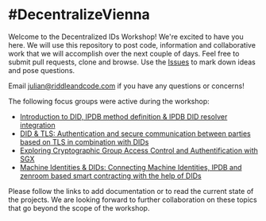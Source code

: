 # #DecentralizeVienna

Welcome to the Decentralized IDs Workshop! We're excited to have you here. We will use this repository to post code, information and collaborative work that we will accomplish over the next couple of days. Feel free to submit pull requests, clone and browse. Use the [Issues](https://github.com/RiddleAndCode/DecentralizedIdentityWorkshop/issues) to mark down ideas and pose questions.

Email [julian@riddleandcode.com](mailto:julian@riddleandcode.com) if you have any questions or concerns!

The following focus groups were active during the workshop:

* [Introduction to DID, IPDB method definition & IPDB DID resolver integration](https://github.com/RiddleAndCode/DecentralizedIDsWorkshop/tree/master/did)
* [DID & TLS: Authentication and secure communication between parties based on TLS in combination with DIDs](https://github.com/RiddleAndCode/DecentralizedIDsWorkshop/blob/master/tls/resources.md)
* [Exploring Cryptographic Group Access Control and Authentification with SGX](https://github.com/RiddleAndCode/DecentralizedIDsWorkshop/tree/master/CryptoAccessControl)
* [Machine Identities & DIDs: Connecting Machine Identities, IPDB and zenroom based smart contracting with the help of DIDs](https://github.com/RiddleAndCode/DecentralizedIDsWorkshop/tree/master/MachineIDs_DIDs)

Please follow the links to add documentation or to read the current state of the projects. We are looking forward to further collaboration on these topics that go beyond the scope of the workshop.


